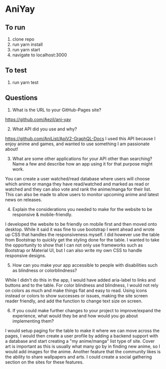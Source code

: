 # AniYay

## To run
1. clone repo
2. run yarn install
3. run yarn start
4. navigate to localhost:3000

## To test
1. run yarn test

## Questions
1. What is the URL to your GitHub-Pages site?

https://github.com/Aezil/ani-yay

2. What API did you use and why?

https://github.com/AniList/ApiV2-GraphQL-Docs I used this API because I enjoy anime and games, and wanted to use something I am passionate about!

3. What are some other applications for your API other than searching? Name a few and describe how an app using it for that purpose might work.

You can create a user watched/read database where users will choose which anime or manga they have read/watched and marked as read or watched and they can also vote and rank the anime/manga for their list. This can also be made to allow users to monitor upcoming anime and latest news on releases.

4. Explain the considerations you needed to make for the website to be responsive & mobile-friendly.

I developed the website to be friendly on mobile first and then moved onto desktop. While it said it was fine to use bootstrap I went ahead and wrote up CSS that handles the responsiveness myself. I did however use the table from Bootstrap to quickly get the styling done for the table. I wanted to take the opportunity to show that I can not only use frameworks such as Bootstrap or Material UI, but I can also write my own CSS to handle responsive designs.

5. How can you make your app accessible to people with disabilities such as blindness or colorblindness?

While I didn't do this in the app, I would have added aria-label to links and buttons and to the table. For color blindness and blindness, I would not rely on colors as much and make things flat and easy to read. Using icons instead or colors to show successes or issues, making the site screen reader friendly, and add the function to change text size on screen.

6. If you could make further changes to your project to improve/expand the experience, what would they be and how would you go about implementing them?

I would setup paging for the table to make it where we can move across the pages, I would then create a user profile by adding a backend support with a database and start creating a "my anime/manga" list type of site. Cover art is important as this is usually what many go by in finding new anime, so I would add images for the anime. Another feature that the community likes is the ability to share wallpapers and arts. I could create a social gathering section on the sites for these features.
